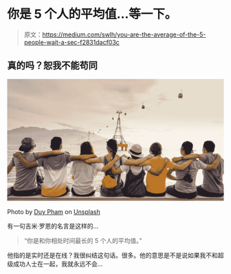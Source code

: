 # 你是 5 个人的平均值…等一下。

> 原文：<https://medium.com/swlh/you-are-the-average-of-the-5-people-wait-a-sec-f2831dacf03c>

## 真的吗？恕我不能苟同

![](img/6ce99426a9da373499a3a799baad77b7.png)

Photo by [Duy Pham](https://unsplash.com/photos/Cecb0_8Hx-o?utm_source=unsplash&utm_medium=referral&utm_content=creditCopyText) on [Unsplash](https://unsplash.com/search/photos/friends?utm_source=unsplash&utm_medium=referral&utm_content=creditCopyText)

有一句吉米·罗恩的名言是这样的…

> “你是和你相处时间最长的 5 个人的平均值。”

他指的是实时还是在线？我很纠结这句话。很多。他的意思是不是说如果我不和超级成功人士在一起，我就永远不会…